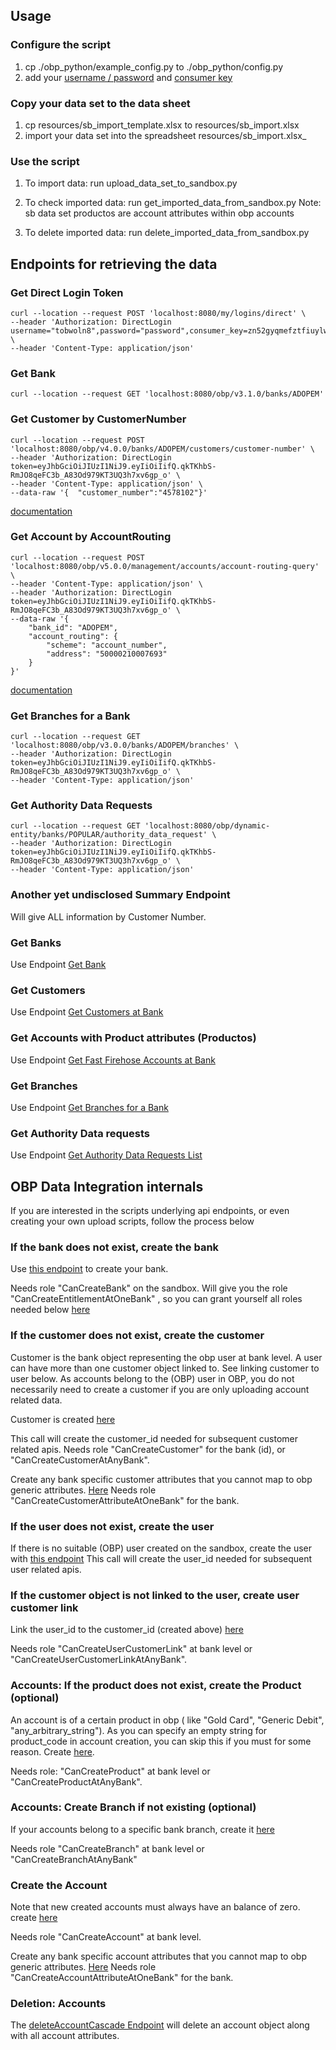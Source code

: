 ## Usage

### Configure the script
1) cp ./obp_python/example_config.py to ./obp_python/config.py 
2) add your [username / password](https://ifcsandbox.openbankproject.com/user_mgt/sign_up) and [consumer key](https://ifcsandbox.openbankproject.com/consumer-registration) 

### Copy your data set to  the data  sheet
1) cp resources/sb_import_template.xlsx to resources/sb_import.xlsx
2) import your data set into the spreadsheet resources/sb_import.xlsx_

### Use the script
1) To import data:
 run upload_data_set_to_sandbox.py
   
2) To check imported data:
run get_imported_data_from_sandbox.py
Note: sb data set productos are account attributes within obp accounts
   
3) To delete imported data:
 run delete_imported_data_from_sandbox.py

   
## Endpoints for retrieving the data

### Get Direct Login Token
```
curl --location --request POST 'localhost:8080/my/logins/direct' \
--header 'Authorization: DirectLogin username="tobwoln8",password="password",consumer_key=zn52gyqmefztfiuylwup25timhaezqi0y3ej301n' \
--header 'Content-Type: application/json' 
```

### Get Bank

```
curl --location --request GET 'localhost:8080/obp/v3.1.0/banks/ADOPEM'
```

### Get Customer by CustomerNumber
```
curl --location --request POST 'localhost:8080/obp/v4.0.0/banks/ADOPEM/customers/customer-number' \
--header 'Authorization: DirectLogin token=eyJhbGciOiJIUzI1NiJ9.eyIiOiIifQ.qkTKhbS-RmJO8qeFC3b_A83Od979KT3UQ3h7xv6gp_o' \
--header 'Content-Type: application/json' \
--data-raw '{  "customer_number":"4578102"}'
```
[documentation](https://ifcsandbox-explorer.openbankproject.com/?version=OBPv5.0.0&operation_id=OBPv3_1_0-getCustomerByCustomerNumber&currentTag=Customer#OBPv3_1_0-getCustomerByCustomerNumber)
### Get Account by AccountRouting
```
curl --location --request POST 'localhost:8080/obp/v5.0.0/management/accounts/account-routing-query' \
--header 'Content-Type: application/json' \
--header 'Authorization: DirectLogin token=eyJhbGciOiJIUzI1NiJ9.eyIiOiIifQ.qkTKhbS-RmJO8qeFC3b_A83Od979KT3UQ3h7xv6gp_o' \
--data-raw '{
    "bank_id": "ADOPEM",
    "account_routing": {
        "scheme": "account_number",
        "address": "50000210007693"
    }
}'
```
[documentation](https://ifcsandbox-explorer.openbankproject.com/?version=OBPv5.0.0&operation_id=OBPv4_0_0-getAccountByAccountRouting&currentTag=Account#OBPv4_0_0-getAccountByAccountRouting)
### Get Branches for a Bank

```
curl --location --request GET 'localhost:8080/obp/v3.0.0/banks/ADOPEM/branches' \
--header 'Authorization: DirectLogin token=eyJhbGciOiJIUzI1NiJ9.eyIiOiIifQ.qkTKhbS-RmJO8qeFC3b_A83Od979KT3UQ3h7xv6gp_o' \
--header 'Content-Type: application/json'
```

### Get Authority Data Requests

```
curl --location --request GET 'localhost:8080/obp/dynamic-entity/banks/POPULAR/authority_data_request' \
--header 'Authorization: DirectLogin token=eyJhbGciOiJIUzI1NiJ9.eyIiOiIifQ.qkTKhbS-RmJO8qeFC3b_A83Od979KT3UQ3h7xv6gp_o' \
--header 'Content-Type: application/json'
```

### Another yet undisclosed Summary Endpoint

Will give ALL information by Customer Number.


### Get Banks
Use Endpoint [Get Bank](https://ifcsandbox-explorer.openbankproject.com/?version=OBPv5.0.0&operation_id=OBPv4_0_0-getBank&currentTag=Bank#OBPv4_0_0-getBank)

### Get Customers

Use Endpoint [Get Customers at Bank](https://ifcsandbox-explorer.openbankproject.com/?version=OBPv5.0.0&operation_id=OBPv5_0_0-getCustomersAtOneBank&currentTag=Customer#OBPv5_0_0-getCustomersAtOneBank)

### Get Accounts with Product attributes (Productos)

Use Endpoint [Get Fast Firehose Accounts at Bank](https://ifcsandbox-explorer.openbankproject.com/?version=OBPv5.0.0&operation_id=OBPv4_0_0-getFastFirehoseAccountsAtOneBank&currentTag=Account#OBPv4_0_0-getFastFirehoseAccountsAtOneBank)
### Get Branches

Use Endpoint [Get Branches for a Bank](https://ifcsandbox-explorer.openbankproject.com/?version=OBPv5.0.0&operation_id=OBPv3_0_0-getBranches&currentTag=Branch#OBPv3_0_0-getBranches)

### Get Authority Data requests

Use Endpoint [Get Authority Data Requests List](https://ifcsandbox-explorer.openbankproject.com/)
## OBP  Data Integration internals



If you are interested in the scripts underlying api endpoints, or even creating your own upload scripts, 
follow the process below

### If the bank does not exist, create the bank

Use [this endpoint](https://ifcsandbox-explorer.openbankproject.com/?version=OBPv4.0.0&operation_id=OBPv4_0_0-createBank&currentTag=Bank&api-collection-id=#OBPv4_0_0-createBank)
to create your bank.

Needs role "CanCreateBank" on the sandbox.
Will give you the role "CanCreateEntitlementAtOneBank" , so you can grant yourself all roles needed below [here](https://ifcsandbox-explorer.openbankproject.com/?version=OBPv4.0.0&operation_id=OBPv2_0_0-addEntitlement&currentTag=Role#OBPv2_0_0-addEntitlement)


### If the customer does not exist, create the customer

Customer is the bank object representing the obp user at bank level. A user can have more than one customer object linked to.
See linking customer to user below.
As accounts belong to the (OBP) user in OBP, you do not necessarily need to create a customer if you are only uploading account related data.

Customer is created [here](https://ifcsandbox-explorer.openbankproject.com/?version=OBPv4.0.0&operation_id=OBPv3_1_0-createCustomer&currentTag=Customer&api-collection-id=#OBPv3_1_0-createCustomer)

This call will create the customer_id needed for subsequent customer related apis.
Needs role "CanCreateCustomer" for the bank (id), or "CanCreateCustomerAtAnyBank".


Create any bank specific customer attributes that you cannot map to obp generic attributes. [Here](https://apiexplorersandbox.openbankproject.com/?version=OBPv4.0.0&operation_id=OBPv4_0_0-createCustomerAttribute&currentTag=Customer&api-collection-id=#OBPv4_0_0-createCustomerAttribute)
Needs role "CanCreateCustomerAttributeAtOneBank" for the bank.

### If the user does not exist, create the user
If there is no suitable (OBP) user created on the sandbox, create the user with [this endpoint](https://ifcsandbox-explorer.openbankproject.com/?version=OBPv4.0.0&operation_id=OBPv2_0_0-createUser&currentTag=User&api-collection-id=#OBPv2_0_0-createUser)
This call will create the user_id needed for subsequent user related apis.

### If the customer object is not linked to the user, create user customer link

Link the user_id to the customer_id (created above) [here](https://ifcsandbox-explorer.openbankproject.com/?version=OBPv4.0.0&operation_id=#OBPv2_0_0-createUserCustomerLinks&currentTag=Customer&api-collection-id=#OBPv2_0_0-createUserCustomerLinks)

Needs role "CanCreateUserCustomerLink" at bank level or "CanCreateUserCustomerLinkAtAnyBank".

### Accounts: If the product does not exist, create the Product (optional)

An account is of a certain product in obp ( like "Gold Card", "Generic Debit", "any_arbitrary_string"). As you can specify an empty string for product_code in account creation, you can skip this if you must for some reason.
Create [here](https://ifcsandbox-explorer.openbankproject.com/?version=OBPv4.0.0&operation_id=OBPv3_1_0-createProduct&currentTag=Product&api-collection-id=#OBPv3_1_0-createProduct).

Needs role: "CanCreateProduct" at bank level or "CanCreateProductAtAnyBank".
### Accounts: Create Branch if not existing (optional)
If your accounts belong to a specific bank branch, create it [here](https://ifcsandbox-explorer.openbankproject.com/?version=OBPv4.0.0&operation_id=OBPv3_0_0-createBranch&currentTag=Branch&api-collection-id=&bank_id=#OBPv3_0_0-createBranch)
 
Needs role "CanCreateBranch" at bank level or "CanCreateBranchAtAnyBank"
### Create the Account 
Note that new created accounts must always  have an balance of zero.
create [here](https://ifcsandbox-explorer.openbankproject.com/?version=OBPv4.0.0&operation_id=OBPv4_0_0-addAccount&currentTag=Account&api-collection-id=&bank_id=&account_id=&view_id=&counterparty_id=&transaction_id=#OBPv4_0_0-addAccount)

Needs role "CanCreateAccount" at bank level.

Create any bank specific account attributes that you cannot map to obp generic attributes. [Here](https://ifcsandbox-explorer.openbankproject.com/?version=OBPv4.0.0&operation_id=OBPv3_1_0-createAccountAttribute&currentTag=Account#OBPv3_1_0-createAccountAttribute)
Needs role "CanCreateAccountAttributeAtOneBank" for the bank.

### Deletion: Accounts

The [deleteAccountCascade Endpoint](https://ifcsandbox-explorer.openbankproject.com/?version=OBPv4.0.0&operation_id=OBPv4_0_0-deleteAccountCascade&currentTag=Account#OBPv4_0_0-deleteAccountCascade) will delete an account object along  with all account attributes.
